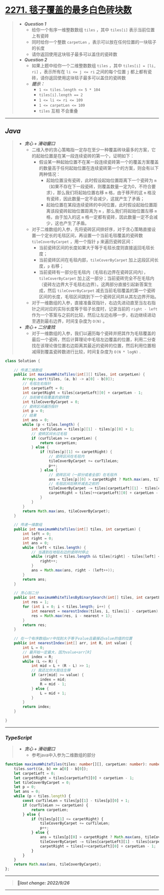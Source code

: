 # [2271. 毯子覆盖的最多白色砖块数](https://leetcode.cn/problems/maximum-white-tiles-covered-by-a-carpet/)

> - ***Question 1***
>   - 给你一个有序一维整数数组 `tiles` ，其中 `tiles[i]` 表示当前位置上有瓷砖
>   - 同时给你一个整数 `carpetLen` ，表示可以放在任何位置的一块毯子的长度
>   - 请你返回使用这块毯子最多可以盖住的瓷砖数
> - ***Question 2***
>   - 如果上题中给你一个二维整数数组 `tiles` ，其中 `tiles[i] = [li, ri]` ，表示所有在 `li <= j <= ri` 之间的每个位置 `j` 都上都有瓷砖，请你返回使用这块毯子最多可以盖住的瓷砖数
>   - ***提示：***
>     - `1 <= tiles.length <= 5 * 104` 
>     - `tiles[i].length == 2` 
>     - `1 <= li <= ri <= 109` 
>     - `1 <= carpetLen <= 109` 
>     - `tiles` 互相 不会重叠 

---

## *Java*

> - ***贪心 + 滑动窗口***
>   - 二维入参的贪心策略指一定存在至少一种覆盖砖块最多的方案，它的起始位置是在某一段连续瓷砖的第一个，证明如下：
>     - 假设某一种起始位置不在某一段连续瓷砖第一个的覆盖方案覆盖的数量高于任何起始位置在连续瓷砖第一个的方案，则会有以下两种情况：
>       - 起始位置没有瓷砖，此时假设起始位置距离下一个瓷砖为 `m` （如果不存在下一段瓷砖，则覆盖数量一定为0，不符合要求），那么我们将起始位置右移 `m` 格，由于移开的这 `m` 格没有瓷砖，因此数量一定不会减少，这就产生了矛盾；
>       - 起始位置在某段连续瓷砖的中间位置，此时假设起始位置距离该段瓷砖起始位置距离为 `m` ，那么我们将起始位置左移 `m` 格，由于加入的这 `m` 格一定都有瓷砖，因此数量一定不会减少，这也产生了矛盾。
>   - 对于二维数组的入参，先将瓷砖区间排好序，对于贪心策略直接设置一个定长的毛毯区间，再设置一个当前毛毯覆盖的瓷砖数 `tileCoverByCarpet` ，用一个指针 `p` 来遍历瓷砖区间：
>     - 当前瓷砖区间的长度如果大于等于毛毯长度则直接返回毛毯长度；
>     - 当前瓷砖区间在毛毯内部，`tileCoverByCarpet` 加上这段区间长度，`p` 右移；
>     - 当前瓷砖有一部分在毛毯内（毛毯右边界在瓷砖区间内），`tileCoverByCarpet` 加上这一部分；当前瓷砖完全不在毛毯内（瓷砖左边界大于毛毯右边界）。这两部分直接引起新答案生成，然后 `tileCoverByCarpet` 减去当前毛毯覆盖的第一个瓷砖区间的长度，毛毯区间跳到下一个瓷砖区间并从其左边界开始。
>   - 对于一维数组的入参，直接准备双指针，右边先进动直至当左右指针之间对应的实际长度等于毯子长度时，记录当前的 `right - left` 作为一个答案与之前的比较，然后让左边右移一步，右边继续进动至遇到最右边界，时间复杂度为 `O(N)` 。
> - ***贪心 + 二分查找***
>   - 对于一维数组的入参，我们以遍历每个瓷砖并把其作为毛毯覆盖的最后一个瓷砖，然后计算理论中毛毯左边覆盖的位置，利用二分查找在该理论值位置右边距离其最近的瓷砖的位置，然后利用位置相减得到覆盖瓷砖数进行比较，时间复杂度为 `O(N * logN)` .

```java
class Solution {
    
    // 传递二维数组
    public int maximumWhiteTiles(int[][] tiles, int carpetLen) {
        Arrays.sort(tiles, (a, b) -> a[0] - b[0]);
        // 毛毯左右指针
        int carpetLeft = 0;
        int carpetRight = tiles[carpetLeft][0] + carpetLen - 1;
        // 当前被毛毯覆盖的瓷砖数
        int tileCoverByCarpet = 0;
        // 瓷砖区间遍历指针
        int p = 0;
        // 结果
        int ans = 0;
        while (p < tiles.length) {
            int curTileLen = tiles[p][1] - tiles[p][0] + 1;
            // 瓷砖区间长过毛毯
            if (curTileLen >= carpetLen) {
                return carpetLen;
            } else {
                if (tiles[p][1] <= carpetRight) {
                    // 瓷砖区间在毛毯内
                    tileCoverByCarpet += curTileLen;
                    p++;
                } else {
                    // 瓷砖区间（一部分或者全部）在毛毯外
                    ans = tiles[p][0] > carpetRight ? Math.max(ans, tileCoverByCarpet) : Math.max(ans, tileCoverByCarpet + carpetRight - tiles[p][0] + 1);
                    // 毛毯区间后移并减去之前的
                    tileCoverByCarpet -= tiles[carpetLeft][1] - tiles[carpetLeft][0] + 1;
                    carpetRight = tiles[++carpetLeft][0] + carpetLen - 1;
                }
            }
        }
        return Math.max(ans, tileCoverByCarpet);
    }
    
    // 传递一维数组
    public int maximumWhiteTiles(int[] tiles, int carpetLen) {
        int left = 0;
        int right = 0;
        int ans = 0;
        while (left < tiles.length) {
            // 当遇到在地毯右边的瓷砖时停止
            while (right < tiles.length && tiles[right] - tiles[left] <= carpetLen) {
                right++;
            }
            ans = Math.max(ans, right - (left++));
        }
        return ans;
    }
    
    // 贪心加二分
    public int maximumWhiteTilesByBinarySearch(int[] tiles, int carpetLen) {
        int res = 1;
        for (int i = 0; i < tiles.length; i++) {
            int nearest = nearestIndex(tiles, i, tiles[i] - carpetLen);
            res = Math.max(res, i - nearest + 1);
        }
        return res;
    }
    
    // 在一个有序数组arr中找到大于等于value且最接近value的值的位置
    public int nearestIndex(int[] arr, int R, int value) {
        int L = 0;
        // 最开始一定最大，因为value<arr[R]
        int index = R;
        while (L <= R) {
            int mid = L + (R - L) >> 1;
            // 我还比你大我往左移
            if (arr[mid] >= value) {
                index = mid;
                R = mid - 1;
            } else {
                L = mid + 1;
            }
        }
        return index;
    }
    
}
```

---

### *TypeScript*

> - ***贪心 + 滑动窗口***
>   - 参考java中入参为二维数组的部分

```typescript
function maximumWhiteTiles(tiles: number[][], carpetLen: number): number {
    tiles.sort((a, b) => a[0] - b[0]);
    let carpetLeft = 0;
    let carpetRight = tiles[carpetLeft][0] + carpetLen - 1;
    let tileCoverByCarpet = 0;
    let p = 0;
    let ans = 0;
    while (p < tiles.length) {
        const curTileLen = tiles[p][1] - tiles[p][0] + 1;
        if (curTileLen >= carpetLen) {
            return carpetLen;
        } else {
            if (tiles[p][1] <= carpetRight) {
                tileCoverByCarpet += curTileLen;
                p++;
            } else {
                ans = tiles[p][0] > carpetRight ? Math.max(ans, tileCoverByCarpet) : Math.max(ans, tileCoverByCarpet + carpetRight - tiles[p][0] + 1);
                tileCoverByCarpet -= tiles[carpetLeft][1] - tiles[carpetLeft][0] + 1;
                carpetRight = tiles[++carpetLeft][0] + carpetLen - 1;
            }
        }
    }
    return Math.max(ans, tileCoverByCarpet);
};
```

---

> 🚩***last change: 2022/9/26***

---
